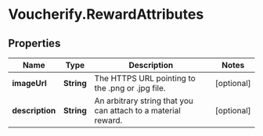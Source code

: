 # Voucherify.RewardAttributes

## Properties

Name | Type | Description | Notes
------------ | ------------- | ------------- | -------------
**imageUrl** | **String** | The HTTPS URL pointing to the .png or .jpg file. | [optional] 
**description** | **String** | An arbitrary string that you can attach to a material reward. | [optional] 


